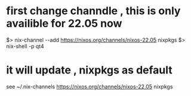 
# first change channdle ,  this is only availible for 22.05 now
$> nix-channel --add https://nixos.org/channels/nixos-22.05 nixpkgs
$> nix-shell -p qt4

# it will update , nixpkgs as default
see ~/.nix-channels
https://nixos.org/channels/nixos-22.05 nixpkgs


